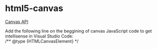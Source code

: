 # html5-canvas

[Canvas API](https://developer.mozilla.org/en-US/docs/Web/API/Canvas_API)

Add the following line on the beggining of canvas JavaScript code to get intellisense in Visual Studio Code:  
/** @type {HTMLCanvasElement} */
